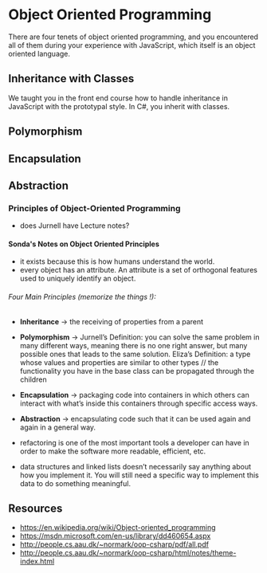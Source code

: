 # Object Oriented Programming

There are four tenets of object oriented programming, and you encountered all of them during your experience with JavaScript, which itself is an object oriented language.

## Inheritance with Classes

We taught you in the front end course how to handle inheritance in JavaScript with the prototypal style. In C#, you inherit with classes.

## Polymorphism

## Encapsulation

## Abstraction

### Principles of Object-Oriented Programming
* does Jurnell have Lecture notes?


#### Sonda's Notes on Object Oriented Principles
* it exists because this is how humans understand the world.
* every object has an attribute. An attribute is a set of orthogonal features used to uniquely identify an object.
###### Four Main Principles (memorize the things	!):
  * **Inheritance** → the receiving of properties from a parent
  * **Polymorphism** → Jurnell’s Definition: you can solve the same problem in many different ways, meaning there is no one right answer, but many possible ones that leads to the same solution. Eliza’s Definition: a type whose values and properties are similar to other types // the functionality you have in the base class can be propagated through the children
  * **Encapsulation** → packaging code into containers in which others can interact with what’s inside this containers through specific access ways.
  * **Abstraction** → encapsulating code such that it can be used again and again in a general way.

* refactoring is one of the most important tools a developer can have in order to make the software more readable, efficient, etc.
* data structures and linked lists doesn’t necessarily say anything about how you implement it. You will still need a specific way to implement this data to do something meaningful.


## Resources
* https://en.wikipedia.org/wiki/Object-oriented_programming
* https://msdn.microsoft.com/en-us/library/dd460654.aspx
* http://people.cs.aau.dk/~normark/oop-csharp/pdf/all.pdf
* http://people.cs.aau.dk/~normark/oop-csharp/html/notes/theme-index.html
